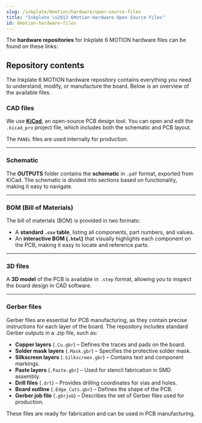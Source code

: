```yaml
---
slug: /inkplate/6motion/hardware/open-source-files
title: "Inkplate \u2013 6Motion Hardware Open Source Files"
id: 6motion-hardware-files
---
```

The **hardware repositories** for Inkplate 6 MOTION hardware files can be found on these links:

<QuickLink 
  title="Soldered Inkplate 6 MOTION hardware design" 
  description="Hardware design, BOM, gerbers and 3D files for Soldered Inkplate 6 MOTION, designed by Soldered Electronics"
  url="https://github.com/SolderedElectronics/Soldered-Inkplate-6-MOTION-hardware-design/tree/main" 
/>

<QuickLink 
  title="Soldered Inkplate MOTION STM board hardware design" 
  description="Hardware design, BOM, gerbers and 3D files for the Inkplate 6 MOTION STM board, designed by Soldered Electronics"
  url="https://github.com/SolderedElectronics/Soldered-Inkplate-MOTION-STM-board-hardware-design" 
/>

## Repository contents  

The Inkplate 6 MOTION hardware repository contains everything you need to understand, modify, or manufacture the board. Below is an overview of the available files.  

### CAD files

We use [**KiCad**](https://www.kicad.org/), an open-source PCB design tool. You can open and edit the `.kicad_pro` project file, which includes both the schematic and PCB layout.  

The `PANEL` files are used internally for production.  

<CenteredImage src="/img/inkplate_6_motion/inkplate_6_motion_hardware_files.jpg" alt="Inkplate 6 MOTION KiCad project" caption="Inkplate 6 MOTION KiCad project" />  

---

### Schematic

The **OUTPUTS** folder contains the **schematic** in `.pdf` format, exported from KiCad. The schematic is divided into sections based on functionality, making it easy to navigate.  

<CenteredImage src="/img/inkplate_6_motion/inkplate_6_motion_schematic.jpg" alt="Inkplate 6 MOTION schematic" caption="Inkplate 6 MOTION schematic" />  

---

### BOM (Bill of Materials)

The bill of materials (BOM) is provided in two formats:  

- A **standard `.csv` table**, listing all components, part numbers, and values.  
- An **interactive BOM (`.html`)** that visually highlights each component on the PCB, making it easy to locate and reference parts.  

<CenteredImage src="/img/inkplate_6_motion/6motion_ibom.png" alt="Inkplate 6 MOTION interactive BOM" caption="IBOM for Inkplate 6 MOTION" />  

---

### 3D files

A **3D model** of the PCB is available in `.step` format, allowing you to inspect the board design in CAD software.  

<CenteredImage src="/img/inkplate_6_motion/inkplate_6_motion_3d.jpg" alt="Inkplate 6 MOTION step model" caption="STEP model of Inkplate 6 MOTION" />  

---

### Gerber files 

Gerber files are essential for PCB manufacturing, as they contain precise instructions for each layer of the board. The repository includes standard Gerber outputs in a .zip file, such as:  

- **Copper layers** (`.Cu.gbr`) – Defines the traces and pads on the board.  
- **Solder mask layers** (`.Mask.gbr`) – Specifies the protective solder mask.  
- **Silkscreen layers** (`.Silkscreen.gbr`) – Contains text and component markings.  
- **Paste layers** (`.Paste.gbr`) – Used for stencil fabrication in SMD assembly.  
- **Drill files** (`.drl`) – Provides drilling coordinates for vias and holes.  
- **Board outline** (`.Edge_Cuts.gbr`) – Defines the shape of the PCB.  
- **Gerber job file** (`.gbrjob`) – Describes the set of Gerber files used for production.  

These files are ready for fabrication and can be used in PCB manufacturing.  